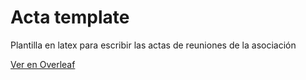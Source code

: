 # Acta template

Plantilla en latex para escribir las actas de reuniones de la asociación

[Ver en Overleaf](https://www.overleaf.com/project/62263131916a9c915ee8899a)
